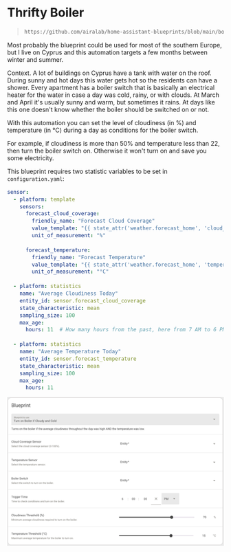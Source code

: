 # Thrifty Boiler

> ```bash
> https://github.com/airalab/home-assistant-blueprints/blob/main/boiler-by-cloudiness/boiler-by-cloudiness.yaml
> ```

Most probably the blueprint could be used for most of the southern Europe, but I live on Cyprus and this automation targets a few months between winter and summer.

Context. A lot of buildings on Cyprus have a tank with water on the roof. During sunny and hot days this water gets hot so the residents can have a shower. Every apartment has a boiler switch that is basically an electrical heater for the water in case a day was cold, rainy, or with clouds. At March and April it's usually sunny and warm, but sometimes it rains. At days like this one doesn't know whether the boiler should be switched on or not.

With this automation you can set the level of cloudiness (in %) and temperature (in °C) during a day as conditions for the boiler switch.

For example, if cloudiness is more than 50% and temperature less than 22, then turn the boiler switch on. Otherwise it won't turn on and save you some electricity.

This blueprint requires two statistic variables to be set in `configuration.yaml`:

```yaml
sensor:
  - platform: template
    sensors:
      forecast_cloud_coverage:
        friendly_name: "Forecast Cloud Coverage"
        value_template: "{{ state_attr('weather.forecast_home', 'cloud_coverage') }}"
        unit_of_measurement: "%"

      forecast_temperature:
        friendly_name: "Forecast Temperature"
        value_template: "{{ state_attr('weather.forecast_home', 'temperature') }}"
        unit_of_measurement: "°C"

  - platform: statistics
    name: "Average Cloudiness Today"
    entity_id: sensor.forecast_cloud_coverage
    state_characteristic: mean
    sampling_size: 100
    max_age:
      hours: 11  # How many hours from the past, here from 7 AM to 6 PM

  - platform: statistics
    name: "Average Temperature Today"
    entity_id: sensor.forecast_temperature
    state_characteristic: mean
    sampling_size: 100
    max_age:
      hours: 11
```

![create_blueprint](config.png)

